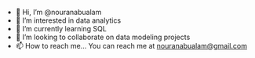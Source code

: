 - 👋 Hi, I’m @nouranabualam
- 👀 I’m interested in data analytics
- 🌱 I’m currently learning SQL 
- 💞️ I’m looking to collaborate on data modeling projects 
- 📫 How to reach me... You can reach me at nouranabualam@gmail.com

<!---
nouranabualam/nouranabualam is a ✨ special ✨ repository because its `README.md` (this file) appears on your GitHub profile.
You can click the Preview link to take a look at your changes.
--->
